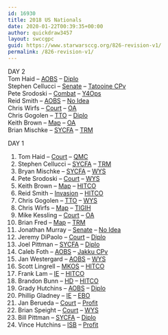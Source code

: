 ```yaml
---
id: 16930
title: 2018 US Nationals
date: 2020-01-22T00:39:35+00:00
author: quickdraw3457
layout: swccgpc
guid: https://www.starwarsccg.org/826-revision-v1/
permalink: /826-revision-v1/
---
```

DAY 2  
Tom Haid – [AOBS](https://www.starwarsccg.org/2018-us-nationals-day-2-tom-haid-aobs/) – <a href="https://www.starwarsccg.org/2018-us-nationals-day-2-tom-haid-diplo/" target="_blank" rel="noreferrer noopener" aria-label="Diplo (opens in a new tab)">Diplo</a>  
Stephen Cellucci – <a href="https://www.starwarsccg.org/2018-us-nationals-day-2-stephen-cellucci-senate/" target="_blank" rel="noreferrer noopener" aria-label="Senate (opens in a new tab)">Senate</a> – <a href="https://www.starwarsccg.org/2018-us-nationals-day-2-stephen-cellucci-tatoonie-cpv/" target="_blank" rel="noreferrer noopener" aria-label="Tatooine CPv (opens in a new tab)">Tatooine CPv</a>  
Pete Srodoski – <a href="https://www.starwarsccg.org/2018-us-nationals-day-2-pete-srodoski-combat/" target="_blank" rel="noreferrer noopener" aria-label="Combat (opens in a new tab)">Combat</a> – <a href="https://www.starwarsccg.org/2018-us-nationals-day-2-pete-srodoski-y4ops/" target="_blank" rel="noreferrer noopener" aria-label="Y4Ops (opens in a new tab)">Y4Ops</a>  
Reid Smith – <a href="https://www.starwarsccg.org/2018-us-nationals-day-2-reid-smith-aobs/" target="_blank" rel="noreferrer noopener" aria-label="AOBS (opens in a new tab)">AOBS</a> – <a href="https://www.starwarsccg.org/2018-us-nationals-day-2-reid-smith-no-idea/" target="_blank" rel="noreferrer noopener" aria-label="No Idea (opens in a new tab)">No Idea</a>  
Chris Wirfs – <a href="https://www.starwarsccg.org/2018-us-nationals-day-2-chris-wirfs-court/" target="_blank" rel="noreferrer noopener" aria-label="Court (opens in a new tab)">Court</a> – <a href="https://www.starwarsccg.org/2018-us-nationals-day-2-chris-wirfs-oa/" target="_blank" rel="noreferrer noopener" aria-label="OA (opens in a new tab)">OA</a>  
Chris Gogolen – <a href="https://www.starwarsccg.org/2018-us-nationals-day-2-chris-gogolen-tto/" target="_blank" rel="noreferrer noopener" aria-label="TTO (opens in a new tab)">TTO</a> – <a href="https://www.starwarsccg.org/2018-us-nationals-day-2-chris-gogolen-diplo/" target="_blank" rel="noreferrer noopener" aria-label="Diplo (opens in a new tab)">Diplo</a>  
Keith Brown – <a href="https://www.starwarsccg.org/2018-us-nationals-day-2-keith-brown-map/" target="_blank" rel="noreferrer noopener" aria-label="Map (opens in a new tab)">Map</a> – <a href="https://www.starwarsccg.org/2018-us-nationals-day-2-keith-brown-oa/" target="_blank" rel="noreferrer noopener" aria-label="OA (opens in a new tab)">OA</a>  
Brian Mischke – <a href="https://www.starwarsccg.org/2018-us-nationals-day-2-bryan-mischke-sycfa/" target="_blank" rel="noreferrer noopener" aria-label="SYCFA (opens in a new tab)">SYCFA</a> – <a href="https://www.starwarsccg.org/2018-us-nationals-day-2-bryan-mischke-trm/" target="_blank" rel="noreferrer noopener" aria-label="TRM (opens in a new tab)">TRM</a>

DAY 1  
1) Tom Haid – <a rel="noreferrer noopener" aria-label="Court (opens in a new tab)" href="https://www.starwarsccg.org/2018-us-nationals-day-1-tom-haid-court/" target="_blank">Court</a> – <a rel="noreferrer noopener" aria-label="QMC (opens in a new tab)" href="https://www.starwarsccg.org/2018-us-nationals-day-1-tom-haid-qmc/" target="_blank">QMC</a>  
2) Stephen Cellucci – <a rel="noreferrer noopener" aria-label="SYCFA (opens in a new tab)" href="https://www.starwarsccg.org/2018-us-nationals-day-1-stephen-cellucci-sycfa/" target="_blank">SYCFA</a> – <a rel="noreferrer noopener" aria-label="TRM (opens in a new tab)" href="https://www.starwarsccg.org/2018-us-nationals-day-1-stephen-cellucci-trm/" target="_blank">TRM</a>  
3) Bryan Mischke – <a rel="noreferrer noopener" aria-label="SYCFA (opens in a new tab)" href="https://www.starwarsccg.org/2018-us-nationals-day-1-brian-mischke-sycfa/" target="_blank">SYCFA</a> – <a rel="noreferrer noopener" aria-label="WYS (opens in a new tab)" href="https://www.starwarsccg.org/2018-us-nationals-day-1-brian-mischke-wys/" target="_blank">WYS</a>  
4) Pete Srodoski – <a rel="noreferrer noopener" aria-label="Court (opens in a new tab)" href="https://www.starwarsccg.org/2018-us-nationals-day-1-pete-srodoski-court/" target="_blank">Court</a> – <a rel="noreferrer noopener" aria-label="WYS (opens in a new tab)" href="https://www.starwarsccg.org/2018-us-nationals-day-1-pete-srodoski-wys/" target="_blank">WYS</a>  
5) Keith Brown – <a rel="noreferrer noopener" aria-label="Map (opens in a new tab)" href="https://www.starwarsccg.org/2018-us-nationals-day-1-keith-brown-map/" target="_blank">Map</a> – <a rel="noreferrer noopener" aria-label="HITCO (opens in a new tab)" href="https://www.starwarsccg.org/2018-us-nationals-day-1-keith-brown-hitco/" target="_blank">HITCO</a>  
6) Reid Smith – <a rel="noreferrer noopener" aria-label="Invasion (opens in a new tab)" href="https://www.starwarsccg.org/2018-us-nationals-day-1-reid-smith-invasion/" target="_blank">Invasion</a> – <a rel="noreferrer noopener" aria-label="HITCO (opens in a new tab)" href="https://www.starwarsccg.org/2018-us-nationals-day-1-reid-smith-hitco/" target="_blank">HITCO</a>  
7) Chris Gogolen – <a rel="noreferrer noopener" aria-label="TTO (opens in a new tab)" href="https://www.starwarsccg.org/2018-us-nationals-day-1-chris-gogolen-tto/" target="_blank">TTO</a> – <a rel="noreferrer noopener" aria-label="WYS (opens in a new tab)" href="https://www.starwarsccg.org/2018-us-nationals-day-1-chris-gogolen-wys/" target="_blank">WYS</a>  
8) Chris Wirfs – <a rel="noreferrer noopener" aria-label="Map (opens in a new tab)" href="https://www.starwarsccg.org/2018-us-nationals-day-1-chris-wirfs-map/" target="_blank">Map</a> – <a rel="noreferrer noopener" aria-label="TIGIH (opens in a new tab)" href="https://www.starwarsccg.org/2018-us-nationals-day-1-chris-wirfs-tigih/" target="_blank">TIGIH</a>  
9) Mike Kessling – <a rel="noreferrer noopener" aria-label="Court (opens in a new tab)" href="https://www.starwarsccg.org/2018-us-nationals-day-1-mike-kessling-court/" target="_blank">Court</a> – <a rel="noreferrer noopener" aria-label="OA (opens in a new tab)" href="https://www.starwarsccg.org/2018-us-nationals-day-1-mike-kessling-oa/" target="_blank">OA</a>  
10) Brian Fred – <a rel="noreferrer noopener" aria-label="Map (opens in a new tab)" href="https://www.starwarsccg.org/2018-us-nationals-day-1-brian-fred-map/" target="_blank">Map</a> – <a rel="noreferrer noopener" aria-label="TRM (opens in a new tab)" href="https://www.starwarsccg.org/2018-us-nationals-day-1-brian-fred-trm/" target="_blank">TRM</a>  
11) Jonathan Murray – <a rel="noreferrer noopener" aria-label="Senate (opens in a new tab)" href="https://www.starwarsccg.org/2018-us-nationals-day-1-jonathan-murray-senate/" target="_blank">Senate</a> – <a rel="noreferrer noopener" aria-label="No Idea (opens in a new tab)" href="https://www.starwarsccg.org/2018-us-nationals-day-1-jonathan-murray-no-idea/" target="_blank">No Idea</a>  
12) Jeremy DiPaolo – <a rel="noreferrer noopener" aria-label="Court  (opens in a new tab)" href="https://www.starwarsccg.org/2018-us-nationals-day-1-jeremy-dipaolo-court/" target="_blank">Court</a> – <a rel="noreferrer noopener" aria-label="Diplo (opens in a new tab)" href="https://www.starwarsccg.org/2018-us-nationals-day-1-jeremy-dipaolo-diplo/" target="_blank">Diplo</a>  
13) Joel Pittman – <a href="https://www.starwarsccg.org/2018-us-nationals-day-1-joel-pittman-sycfa/" target="_blank" rel="noreferrer noopener" aria-label=" (opens in a new tab)">SYCFA</a> – [Diplo](https://www.starwarsccg.org/2018-us-nationals-day-1-joel-pittman-diplo/)  
14) Caleb Foth – <a href="https://www.starwarsccg.org/2018-us-nationals-day-1-caleb-foth-aobs/" target="_blank" rel="noreferrer noopener" aria-label="AOBS (opens in a new tab)">AOBS</a> – <a href="https://www.starwarsccg.org/2018-us-nationals-day-1-caleb-foth-jakku-cpv/" target="_blank" rel="noreferrer noopener" aria-label="Jakku CPv (opens in a new tab)">Jakku CPv</a>  
15) Jan Westergard – <a href="https://www.starwarsccg.org/2018-us-nationals-day-1-jan-westergard-aobs/" target="_blank" rel="noreferrer noopener" aria-label="AOBS (opens in a new tab)">AOBS</a> – <a href="https://www.starwarsccg.org/2018-us-nationals-day-1-jan-westergard-wys/" target="_blank" rel="noreferrer noopener" aria-label="WYS (opens in a new tab)">WYS</a>  
16) Scott Lingrell – <a href="https://www.starwarsccg.org/2018-us-nationals-day-1-scott-lingrell-mkos/" target="_blank" rel="noreferrer noopener" aria-label="MKOS (opens in a new tab)">MKOS</a> – <a href="https://www.starwarsccg.org/2018-us-nationals-day-1-scott-lingrell-hitco/" target="_blank" rel="noreferrer noopener" aria-label="HITCO (opens in a new tab)">HITCO</a>  
17) Frank Lam – <a href="https://www.starwarsccg.org/2018-us-nationals-day-1-frank-lam-ie/" target="_blank" rel="noreferrer noopener" aria-label="IE (opens in a new tab)">IE</a> – <a href="https://www.starwarsccg.org/2018-us-nationals-day-1-frank-lam-hitco/" target="_blank" rel="noreferrer noopener" aria-label="HITCO (opens in a new tab)">HITCO</a>  
18) Brandon Bunn – <a href="https://www.starwarsccg.org/2018-us-nationals-day-1-brandon-bunn-hd/" target="_blank" rel="noreferrer noopener" aria-label="HD (opens in a new tab)">HD</a> – <a href="https://www.starwarsccg.org/2018-us-nationals-day-1-brandon-bunn-hitco/" target="_blank" rel="noreferrer noopener" aria-label="HITCO (opens in a new tab)">HITCO</a>  
19) Grady Hutchins – <a href="https://www.starwarsccg.org/2018-us-nationals-day-1-grady-hutchins-aobs/" target="_blank" rel="noreferrer noopener" aria-label="AOBS (opens in a new tab)">AOBS</a> – <a href="https://www.starwarsccg.org/2018-us-nationals-day-1-grady-hutchins-diplo/" target="_blank" rel="noreferrer noopener" aria-label="Diplo (opens in a new tab)">Diplo</a>  
20) Phillip Gladney – <a href="https://www.starwarsccg.org/2018-us-nationals-day-1-phillip-gladney-ie/" target="_blank" rel="noreferrer noopener" aria-label="IE (opens in a new tab)">IE</a> – <a href="https://www.starwarsccg.org/2018-us-nationals-day-1-phillip-gladney-ebo/" target="_blank" rel="noreferrer noopener" aria-label="EBO (opens in a new tab)">EBO</a>  
21) Jan Berueda – <a href="https://www.starwarsccg.org/2018-us-nationals-day-1-jan-berueda-court/" target="_blank" rel="noreferrer noopener" aria-label="Court (opens in a new tab)">Court</a> – <a href="https://www.starwarsccg.org/2018-us-nationals-day-1-jan-berueda-profit/" target="_blank" rel="noreferrer noopener" aria-label="Profit (opens in a new tab)">Profit</a>  
22) Brian Speight – <a href="https://www.starwarsccg.org/2018-us-nationals-day-1-brian-speight-court/" target="_blank" rel="noreferrer noopener" aria-label="Court (opens in a new tab)">Court</a> – <a href="https://www.starwarsccg.org/2018-us-nationals-day-1-brian-speight-wys/" target="_blank" rel="noreferrer noopener" aria-label="WYS (opens in a new tab)">WYS</a>  
23) Bill Pittman – <a href="https://www.starwarsccg.org/2018-us-nationals-day-1-bill-pittman-sycfa/" target="_blank" rel="noreferrer noopener" aria-label="SYCFA (opens in a new tab)">SYCFA</a> – <a href="https://www.starwarsccg.org/2018-us-nationals-day-1-bill-pittman-diplo/" target="_blank" rel="noreferrer noopener" aria-label="Diplo (opens in a new tab)">Diplo</a>  
24) Vince Hutchins – <a href="https://www.starwarsccg.org/2018-us-nationals-day-1-vince-hutchins-isb/" target="_blank" rel="noreferrer noopener" aria-label="ISB (opens in a new tab)">ISB</a> – <a href="https://www.starwarsccg.org/2018-us-nationals-day-1-vince-hutchins-profit/" target="_blank" rel="noreferrer noopener" aria-label="Profit (opens in a new tab)">Profit</a>